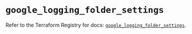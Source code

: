 # `google_logging_folder_settings`

Refer to the Terraform Registry for docs: [`google_logging_folder_settings`](https://registry.terraform.io/providers/hashicorp/google/5.45.2/docs/resources/logging_folder_settings).
